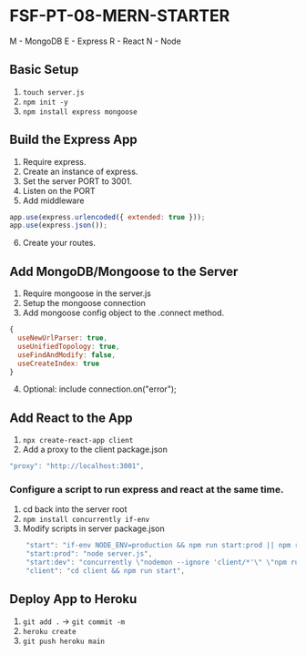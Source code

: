 # FSF-PT-08-MERN-STARTER

M - MongoDB
E - Express
R - React
N - Node

## Basic Setup

1. `touch server.js`
2. `npm init -y`
3. `npm install express mongoose`

## Build the Express App

1. Require express.
2. Create an instance of express.
3. Set the server PORT to 3001.
4. Listen on the PORT
5. Add middleware

```javascript
app.use(express.urlencoded({ extended: true }));
app.use(express.json());
```

6. Create your routes. 


## Add MongoDB/Mongoose to the Server
1. Require mongoose in the server.js
2. Setup the mongoose connection
3. Add mongoose config object to the .connect method.

``` javascript
{
  useNewUrlParser: true,
  useUnifiedTopology: true,
  useFindAndModify: false,
  useCreateIndex: true
}
```

4. Optional: include connection.on("error");


## Add React to the App
1. `npx create-react-app client`
2. Add a proxy to the client package.json

``` javascript
"proxy": "http://localhost:3001",
```

### Configure a script to run express and react at the same time.
1. cd back into the server root
2. `npm install concurrently if-env`
3. Modify scripts in server package.json

``` javascript
    "start": "if-env NODE_ENV=production && npm run start:prod || npm run start:dev",
    "start:prod": "node server.js",
    "start:dev": "concurrently \"nodemon --ignore 'client/*'\" \"npm run client\"",
    "client": "cd client && npm run start",
```


## Deploy App to Heroku
1. `git add .` -> `git commit -m ` 
2. `heroku create`
3. `git push heroku main`